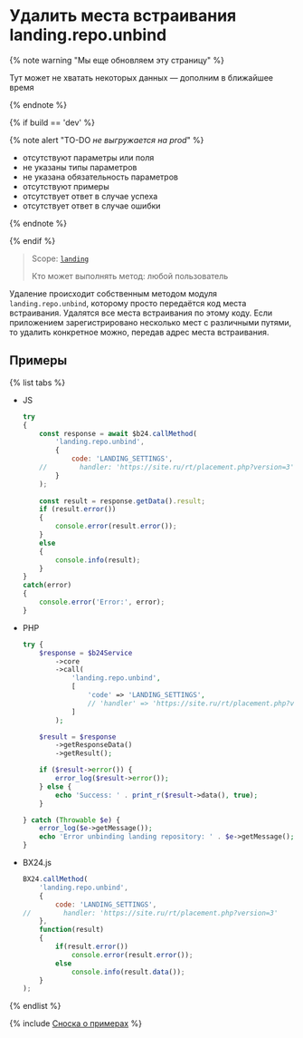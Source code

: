 # Удалить места встраивания landing.repo.unbind

{% note warning "Мы еще обновляем эту страницу" %}

Тут может не хватать некоторых данных — дополним в ближайшее время

{% endnote %}

{% if build == 'dev' %}

{% note alert "TO-DO _не выгружается на prod_" %}

- отсутствуют параметры или поля
- не указаны типы параметров
- не указана обязательность параметров
- отсутствуют примеры
- отсутствует ответ в случае успеха
- отсутствует ответ в случае ошибки

{% endnote %}

{% endif %}

> Scope: [`landing`](../../scopes/permissions.md)
>
> Кто может выполнять метод: любой пользователь

Удаление происходит собственным методом модуля `landing.repo.unbind`, которому просто передаётся код места встраивания. Удалятся все места встраивания по этому коду. Если приложением зарегистрировано несколько мест с различными путями, то удалить конкретное можно, передав адрес места встраивания.

## Примеры

{% list tabs %}

- JS


    ```js
    try
    {
    	const response = await $b24.callMethod(
    		'landing.repo.unbind',
    		{
    			code: 'LANDING_SETTINGS',
        //        handler: 'https://site.ru/rt/placement.php?version=3'
    		}
    	);
    	
    	const result = response.getData().result;
    	if (result.error())
    	{
    		console.error(result.error());
    	}
    	else
    	{
    		console.info(result);
    	}
    }
    catch(error)
    {
    	console.error('Error:', error);
    }
    ```

- PHP


    ```php
    try {
        $response = $b24Service
            ->core
            ->call(
                'landing.repo.unbind',
                [
                    'code' => 'LANDING_SETTINGS',
                    // 'handler' => 'https://site.ru/rt/placement.php?version=3'
                ]
            );
    
        $result = $response
            ->getResponseData()
            ->getResult();
    
        if ($result->error()) {
            error_log($result->error());
        } else {
            echo 'Success: ' . print_r($result->data(), true);
        }
    
    } catch (Throwable $e) {
        error_log($e->getMessage());
        echo 'Error unbinding landing repository: ' . $e->getMessage();
    }
    ```

- BX24.js

    ```js
    BX24.callMethod(
        'landing.repo.unbind',
        {
            code: 'LANDING_SETTINGS',
    //        handler: 'https://site.ru/rt/placement.php?version=3'
        },
        function(result)
        {
            if(result.error())
                console.error(result.error());
            else
                console.info(result.data());
        }
    );
    ```

{% endlist %}

{% include [Сноска о примерах](../../../_includes/examples.md) %}